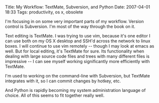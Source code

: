 Title: My Workflow: TextMate, Subversion, and Python
Date: 2007-04-01 18:33
Tags: productivity, os x, obsolete

I'm focusing in on some very important parts of my workflow. Version
control is Subversion. I'm most of the way through the book on it.

Text editing is TextMate. I was trying to use vim, because it's one
editor I can use both on my OS X desktop and SSH'd across the network to
linux boxes. I will continue to use vim remotely -- though I may look at
emacs as well. But for local editing, it's TextMate for sure. Its
functionality when dealing with large source code files and trees with
many different files is impressive -- I can see myself working
significantly more efficiently with TextMate.

I'm used to working on the command-line with Subversion, but TextMate
integrates with it, so I can commit changes by hotkey, etc.

And Python is rapidly becoming my system administration language of
choice. All of this seems to fit together really well.

